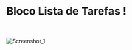# Bloco Lista de Tarefas !
<br></br>
![Screenshot_1](https://github.com/alexandre-souza10/tarefas.github.io/assets/74196527/b887c150-14a9-443b-963d-9737c1bfe882)
